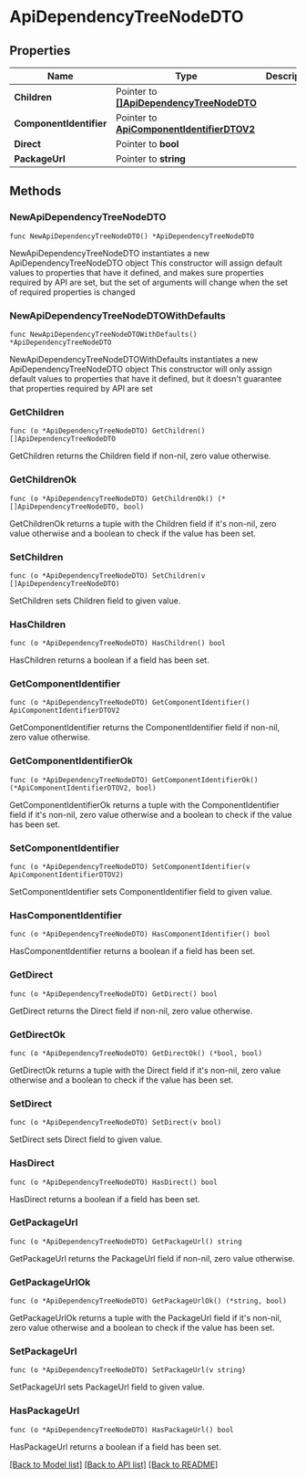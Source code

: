 # ApiDependencyTreeNodeDTO

## Properties

Name | Type | Description | Notes
------------ | ------------- | ------------- | -------------
**Children** | Pointer to [**[]ApiDependencyTreeNodeDTO**](ApiDependencyTreeNodeDTO.md) |  | [optional] 
**ComponentIdentifier** | Pointer to [**ApiComponentIdentifierDTOV2**](ApiComponentIdentifierDTOV2.md) |  | [optional] 
**Direct** | Pointer to **bool** |  | [optional] 
**PackageUrl** | Pointer to **string** |  | [optional] 

## Methods

### NewApiDependencyTreeNodeDTO

`func NewApiDependencyTreeNodeDTO() *ApiDependencyTreeNodeDTO`

NewApiDependencyTreeNodeDTO instantiates a new ApiDependencyTreeNodeDTO object
This constructor will assign default values to properties that have it defined,
and makes sure properties required by API are set, but the set of arguments
will change when the set of required properties is changed

### NewApiDependencyTreeNodeDTOWithDefaults

`func NewApiDependencyTreeNodeDTOWithDefaults() *ApiDependencyTreeNodeDTO`

NewApiDependencyTreeNodeDTOWithDefaults instantiates a new ApiDependencyTreeNodeDTO object
This constructor will only assign default values to properties that have it defined,
but it doesn't guarantee that properties required by API are set

### GetChildren

`func (o *ApiDependencyTreeNodeDTO) GetChildren() []ApiDependencyTreeNodeDTO`

GetChildren returns the Children field if non-nil, zero value otherwise.

### GetChildrenOk

`func (o *ApiDependencyTreeNodeDTO) GetChildrenOk() (*[]ApiDependencyTreeNodeDTO, bool)`

GetChildrenOk returns a tuple with the Children field if it's non-nil, zero value otherwise
and a boolean to check if the value has been set.

### SetChildren

`func (o *ApiDependencyTreeNodeDTO) SetChildren(v []ApiDependencyTreeNodeDTO)`

SetChildren sets Children field to given value.

### HasChildren

`func (o *ApiDependencyTreeNodeDTO) HasChildren() bool`

HasChildren returns a boolean if a field has been set.

### GetComponentIdentifier

`func (o *ApiDependencyTreeNodeDTO) GetComponentIdentifier() ApiComponentIdentifierDTOV2`

GetComponentIdentifier returns the ComponentIdentifier field if non-nil, zero value otherwise.

### GetComponentIdentifierOk

`func (o *ApiDependencyTreeNodeDTO) GetComponentIdentifierOk() (*ApiComponentIdentifierDTOV2, bool)`

GetComponentIdentifierOk returns a tuple with the ComponentIdentifier field if it's non-nil, zero value otherwise
and a boolean to check if the value has been set.

### SetComponentIdentifier

`func (o *ApiDependencyTreeNodeDTO) SetComponentIdentifier(v ApiComponentIdentifierDTOV2)`

SetComponentIdentifier sets ComponentIdentifier field to given value.

### HasComponentIdentifier

`func (o *ApiDependencyTreeNodeDTO) HasComponentIdentifier() bool`

HasComponentIdentifier returns a boolean if a field has been set.

### GetDirect

`func (o *ApiDependencyTreeNodeDTO) GetDirect() bool`

GetDirect returns the Direct field if non-nil, zero value otherwise.

### GetDirectOk

`func (o *ApiDependencyTreeNodeDTO) GetDirectOk() (*bool, bool)`

GetDirectOk returns a tuple with the Direct field if it's non-nil, zero value otherwise
and a boolean to check if the value has been set.

### SetDirect

`func (o *ApiDependencyTreeNodeDTO) SetDirect(v bool)`

SetDirect sets Direct field to given value.

### HasDirect

`func (o *ApiDependencyTreeNodeDTO) HasDirect() bool`

HasDirect returns a boolean if a field has been set.

### GetPackageUrl

`func (o *ApiDependencyTreeNodeDTO) GetPackageUrl() string`

GetPackageUrl returns the PackageUrl field if non-nil, zero value otherwise.

### GetPackageUrlOk

`func (o *ApiDependencyTreeNodeDTO) GetPackageUrlOk() (*string, bool)`

GetPackageUrlOk returns a tuple with the PackageUrl field if it's non-nil, zero value otherwise
and a boolean to check if the value has been set.

### SetPackageUrl

`func (o *ApiDependencyTreeNodeDTO) SetPackageUrl(v string)`

SetPackageUrl sets PackageUrl field to given value.

### HasPackageUrl

`func (o *ApiDependencyTreeNodeDTO) HasPackageUrl() bool`

HasPackageUrl returns a boolean if a field has been set.


[[Back to Model list]](../README.md#documentation-for-models) [[Back to API list]](../README.md#documentation-for-api-endpoints) [[Back to README]](../README.md)


